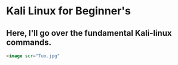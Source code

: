 # Kali Linux for Beginner's

## Here, I'll go over the fundamental Kali-linux commands. 


```html
<image scr="Tux.jpg"
```
